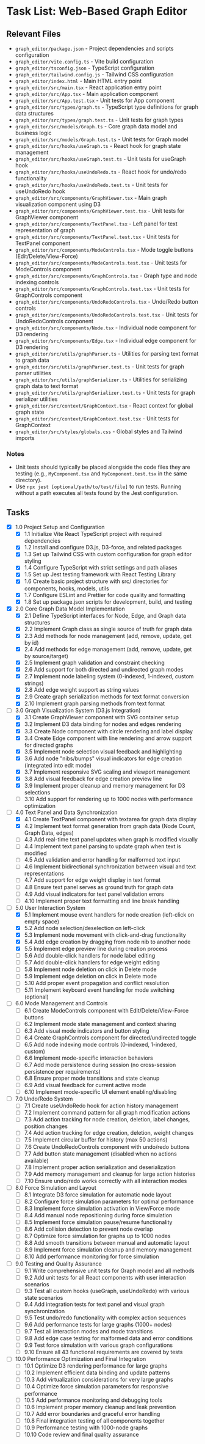 # Task List: Web-Based Graph Editor

## Relevant Files

- `graph_editor/package.json` - Project dependencies and scripts configuration
- `graph_editor/vite.config.ts` - Vite build configuration
- `graph_editor/tsconfig.json` - TypeScript configuration
- `graph_editor/tailwind.config.js` - Tailwind CSS configuration
- `graph_editor/index.html` - Main HTML entry point
- `graph_editor/src/main.tsx` - React application entry point
- `graph_editor/src/App.tsx` - Main application component
- `graph_editor/src/App.test.tsx` - Unit tests for App component
- `graph_editor/src/types/graph.ts` - TypeScript type definitions for graph data structures
- `graph_editor/src/types/graph.test.ts` - Unit tests for graph types
- `graph_editor/src/models/Graph.ts` - Core graph data model and business logic
- `graph_editor/src/models/Graph.test.ts` - Unit tests for Graph model
- `graph_editor/src/hooks/useGraph.ts` - React hook for graph state management
- `graph_editor/src/hooks/useGraph.test.ts` - Unit tests for useGraph hook
- `graph_editor/src/hooks/useUndoRedo.ts` - React hook for undo/redo functionality
- `graph_editor/src/hooks/useUndoRedo.test.ts` - Unit tests for useUndoRedo hook
- `graph_editor/src/components/GraphViewer.tsx` - Main graph visualization component using D3
- `graph_editor/src/components/GraphViewer.test.tsx` - Unit tests for GraphViewer component
- `graph_editor/src/components/TextPanel.tsx` - Left panel for text representation of graph
- `graph_editor/src/components/TextPanel.test.tsx` - Unit tests for TextPanel component
- `graph_editor/src/components/ModeControls.tsx` - Mode toggle buttons (Edit/Delete/View-Force)
- `graph_editor/src/components/ModeControls.test.tsx` - Unit tests for ModeControls component
- `graph_editor/src/components/GraphControls.tsx` - Graph type and node indexing controls
- `graph_editor/src/components/GraphControls.test.tsx` - Unit tests for GraphControls component
- `graph_editor/src/components/UndoRedoControls.tsx` - Undo/Redo button controls
- `graph_editor/src/components/UndoRedoControls.test.tsx` - Unit tests for UndoRedoControls component
- `graph_editor/src/components/Node.tsx` - Individual node component for D3 rendering
- `graph_editor/src/components/Edge.tsx` - Individual edge component for D3 rendering
- `graph_editor/src/utils/graphParser.ts` - Utilities for parsing text format to graph data
- `graph_editor/src/utils/graphParser.test.ts` - Unit tests for graph parser utilities
- `graph_editor/src/utils/graphSerializer.ts` - Utilities for serializing graph data to text format
- `graph_editor/src/utils/graphSerializer.test.ts` - Unit tests for graph serializer utilities
- `graph_editor/src/context/GraphContext.tsx` - React context for global graph state
- `graph_editor/src/context/GraphContext.test.tsx` - Unit tests for GraphContext
- `graph_editor/src/styles/globals.css` - Global styles and Tailwind imports

### Notes

- Unit tests should typically be placed alongside the code files they are testing (e.g., `MyComponent.tsx` and `MyComponent.test.tsx` in the same directory).
- Use `npx jest [optional/path/to/test/file]` to run tests. Running without a path executes all tests found by the Jest configuration.

## Tasks

- [x] 1.0 Project Setup and Configuration
  - [x] 1.1 Initialize Vite React TypeScript project with required dependencies
  - [x] 1.2 Install and configure D3.js, D3-force, and related packages
  - [x] 1.3 Set up Tailwind CSS with custom configuration for graph editor styling
  - [x] 1.4 Configure TypeScript with strict settings and path aliases
  - [x] 1.5 Set up Jest testing framework with React Testing Library
  - [x] 1.6 Create basic project structure with src/ directories for components, hooks, models, utils
  - [x] 1.7 Configure ESLint and Prettier for code quality and formatting
  - [x] 1.8 Set up package.json scripts for development, build, and testing

- [x] 2.0 Core Graph Data Model Implementation
  - [x] 2.1 Define TypeScript interfaces for Node, Edge, and Graph data structures
  - [x] 2.2 Implement Graph class as single source of truth for graph data
  - [x] 2.3 Add methods for node management (add, remove, update, get by id)
  - [x] 2.4 Add methods for edge management (add, remove, update, get by source/target)
  - [x] 2.5 Implement graph validation and constraint checking
  - [x] 2.6 Add support for both directed and undirected graph modes
  - [x] 2.7 Implement node labeling system (0-indexed, 1-indexed, custom strings)
  - [x] 2.8 Add edge weight support as string values
  - [x] 2.9 Create graph serialization methods for text format conversion
  - [x] 2.10 Implement graph parsing methods from text format

- [ ] 3.0 Graph Visualization System (D3.js Integration)
  - [x] 3.1 Create GraphViewer component with SVG container setup
  - [x] 3.2 Implement D3 data binding for nodes and edges rendering
  - [x] 3.3 Create Node component with circle rendering and label display
  - [x] 3.4 Create Edge component with line rendering and arrow support for directed graphs
  - [x] 3.5 Implement node selection visual feedback and highlighting
  - [x] 3.6 Add node "nibs/bumps" visual indicators for edge creation (integrated into edit mode)
  - [x] 3.7 Implement responsive SVG scaling and viewport management
  - [x] 3.8 Add visual feedback for edge creation preview line
  - [x] 3.9 Implement proper cleanup and memory management for D3 selections
  - [ ] 3.10 Add support for rendering up to 1000 nodes with performance optimization

- [ ] 4.0 Text Panel and Data Synchronization
  - [x] 4.1 Create TextPanel component with textarea for graph data display
  - [x] 4.2 Implement text format generation from graph data (Node Count, Graph Data, edges)
  - [ ] 4.3 Add real-time text panel updates when graph is modified visually
  - [ ] 4.4 Implement text panel parsing to update graph when text is modified
  - [ ] 4.5 Add validation and error handling for malformed text input
  - [ ] 4.6 Implement bidirectional synchronization between visual and text representations
  - [ ] 4.7 Add support for edge weight display in text format
  - [ ] 4.8 Ensure text panel serves as ground truth for graph data
  - [ ] 4.9 Add visual indicators for text panel validation errors
  - [ ] 4.10 Implement proper text formatting and line break handling

- [ ] 5.0 User Interaction System
  - [x] 5.1 Implement mouse event handlers for node creation (left-click on empty space)
  - [x] 5.2 Add node selection/deselection on left-click
  - [x] 5.3 Implement node movement with click-and-drag functionality
  - [x] 5.4 Add edge creation by dragging from node nib to another node
  - [x] 5.5 Implement edge preview line during creation process
  - [ ] 5.6 Add double-click handlers for node label editing
  - [ ] 5.7 Add double-click handlers for edge weight editing
  - [ ] 5.8 Implement node deletion on click in Delete mode
  - [ ] 5.9 Implement edge deletion on click in Delete mode
  - [ ] 5.10 Add proper event propagation and conflict resolution
  - [ ] 5.11 Implement keyboard event handling for mode switching (optional)

- [ ] 6.0 Mode Management and Controls
  - [ ] 6.1 Create ModeControls component with Edit/Delete/View-Force buttons
  - [ ] 6.2 Implement mode state management and context sharing
  - [ ] 6.3 Add visual mode indicators and button styling
  - [ ] 6.4 Create GraphControls component for directed/undirected toggle
  - [ ] 6.5 Add node indexing mode controls (0-indexed, 1-indexed, custom)
  - [ ] 6.6 Implement mode-specific interaction behaviors
  - [ ] 6.7 Add mode persistence during session (no cross-session persistence per requirements)
  - [ ] 6.8 Ensure proper mode transitions and state cleanup
  - [ ] 6.9 Add visual feedback for current active mode
  - [ ] 6.10 Implement mode-specific UI element enabling/disabling

- [ ] 7.0 Undo/Redo System
  - [ ] 7.1 Create useUndoRedo hook for action history management
  - [ ] 7.2 Implement command pattern for all graph modification actions
  - [ ] 7.3 Add action tracking for node creation, deletion, label changes, position changes
  - [ ] 7.4 Add action tracking for edge creation, deletion, weight changes
  - [ ] 7.5 Implement circular buffer for history (max 50 actions)
  - [ ] 7.6 Create UndoRedoControls component with undo/redo buttons
  - [ ] 7.7 Add button state management (disabled when no actions available)
  - [ ] 7.8 Implement proper action serialization and deserialization
  - [ ] 7.9 Add memory management and cleanup for large action histories
  - [ ] 7.10 Ensure undo/redo works correctly with all interaction modes

- [ ] 8.0 Force Simulation and Layout
  - [ ] 8.1 Integrate D3 force simulation for automatic node layout
  - [ ] 8.2 Configure force simulation parameters for optimal performance
  - [ ] 8.3 Implement force simulation activation in View/Force mode
  - [ ] 8.4 Add manual node repositioning during force simulation
  - [ ] 8.5 Implement force simulation pause/resume functionality
  - [ ] 8.6 Add collision detection to prevent node overlap
  - [ ] 8.7 Optimize force simulation for graphs up to 1000 nodes
  - [ ] 8.8 Add smooth transitions between manual and automatic layout
  - [ ] 8.9 Implement force simulation cleanup and memory management
  - [ ] 8.10 Add performance monitoring for force simulation

- [ ] 9.0 Testing and Quality Assurance
  - [ ] 9.1 Write comprehensive unit tests for Graph model and all methods
  - [ ] 9.2 Add unit tests for all React components with user interaction scenarios
  - [ ] 9.3 Test all custom hooks (useGraph, useUndoRedo) with various state scenarios
  - [ ] 9.4 Add integration tests for text panel and visual graph synchronization
  - [ ] 9.5 Test undo/redo functionality with complex action sequences
  - [ ] 9.6 Add performance tests for large graphs (1000+ nodes)
  - [ ] 9.7 Test all interaction modes and mode transitions
  - [ ] 9.8 Add edge case testing for malformed data and error conditions
  - [ ] 9.9 Test force simulation with various graph configurations
  - [ ] 9.10 Ensure all 43 functional requirements are covered by tests

- [ ] 10.0 Performance Optimization and Final Integration
  - [ ] 10.1 Optimize D3 rendering performance for large graphs
  - [ ] 10.2 Implement efficient data binding and update patterns
  - [ ] 10.3 Add virtualization considerations for very large graphs
  - [ ] 10.4 Optimize force simulation parameters for responsive performance
  - [ ] 10.5 Add performance monitoring and debugging tools
  - [ ] 10.6 Implement proper memory cleanup and leak prevention
  - [ ] 10.7 Add error boundaries and graceful error handling
  - [ ] 10.8 Final integration testing of all components together
  - [ ] 10.9 Performance testing with 1000-node graphs
  - [ ] 10.10 Code review and final quality assurance
